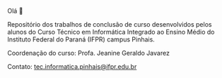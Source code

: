Olá 👋

Repositório dos trabalhos de conclusão de curso desenvolvidos pelos alunos do Curso Técnico em Informática Integrado ao Ensino Médio do Instituto Federal do Paraná (IFPR) campus Pinhais. 

Coordenação do curso: Profa. Jeanine Geraldo Javarez

Contato: tec.informatica.pinhais@ifpr.edu.br
